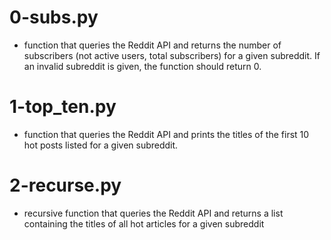 # 0-subs.py

* function that queries the Reddit API and returns the number of subscribers (not active users, total subscribers) for a given subreddit. If an invalid subreddit is given, the function should return 0.

# 1-top_ten.py

* function that queries the Reddit API and prints the titles of the first 10 hot posts listed for a given subreddit.

# 2-recurse.py

* recursive function that queries the Reddit API and returns a list containing the titles of all hot articles for a given subreddit
